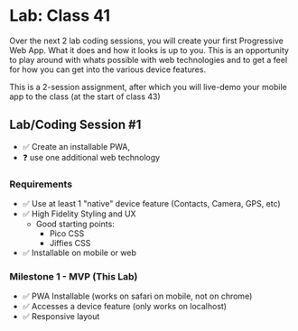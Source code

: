 # Lab: Class 41

Over the next 2 lab coding sessions, you will create your first Progressive Web App. What it does and how it looks is up to you. This is an opportunity to play around with whats possible with web technologies and to get a feel for how you can get into the various device features.

This is a 2-session assignment, after which you will live-demo your mobile app to the class (at the start of class 43)

## Lab/Coding Session #1

- ✅ Create an installable PWA,
- ❓ use one additional web technology

### Requirements

- ✅ Use at least 1 "native" device feature (Contacts, Camera, GPS, etc)
- ✅ High Fidelity Styling and UX
  - Good starting points:
    - Pico CSS
    - Jiffies CSS
- ✅ Installable on mobile or web

### Milestone 1 - MVP (This Lab)

- ✅ PWA Installable (works on safari on mobile, not on chrome)
- ✅ Accesses a device feature (only works on localhost)
- ✅ Responsive layout
